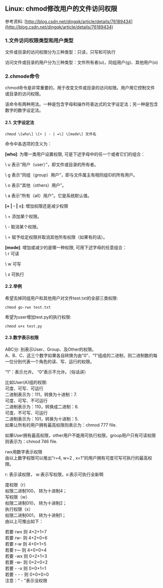 ## Linux: chmod修改用户的文件访问权限

参考资料: [http://blog.csdn.net/dingqk/article/details/76189434](http://blog.csdn.net/dingqk/article/details/76189434)

### 1.文件访问权限类型和用户类型

文件或目录的访问权限分为三种类型：只读，只写和可执行

访问文件或目录的用户分为三种类型：文件所有者\(u\)，同组用户\(g\)、其他用户\(o\)

### 2.chmode命令

chmod命令是非常重要的，用于改变文件或目录的访问权限。用户用它控制文件或目录的访问权限。

该命令有两种用法。一种是包含字母和操作符表达式的文字设定法；另一种是包含数字的数字设定法。

#### 2.1. 文字设定法

```shell
chmod \[who\] \[+ | - | =\] \[mode\] 文件名
```

命令中各选项的含义为：

**\[who\]**: 为哪一类用户设置权限, 可是下述字母中的任一个或者它们的组合：

\    u 表示“用户（user）”，即文件或目录的所有者。

\    g 表示“同组（group）用户”，即与文件属主有相同组ID的所有用户。

\    o 表示“其他（others）用户”。

\    a 表示“所有（all）用户”。它是系统默认值。

**\[+ \| - \| =\]**: 增加权限还是减少权限

\    + 添加某个权限。

\    - 取消某个权限。

\    = 赋予给定权限并取消其他所有权限（如果有的话）。

**\[mode\]**: 增加或减少的是哪一种权限, 可用下述字母的任意组合：  
\    r 可读

\    w 可写

\    x 可执行

#### 2.2.举例

希望去掉同组用户和其他用户对文件test.txt的全部三类权限:

```shell
chmod go-rwx test.txt
```

希望为user增加test.py的执行权限:

```shell
chmod u+x test.py
```

#### 2.3.数字表示权限

ABC分: 别表示User、Group、及Other的权限。  
A、B、C、这三个数字如果各自转换为由“0”、“1”组成的二进制，则二进制数的每一位分别代表一个角色的读、写、运行的权限。

“1”：表示允许。 “0”表示不允许。（俗话讲）

比如User\(A\)组的权限:  
可度、可写、可运行  
二进制表示为：111，转换为十进制：7.  
可度、可写、不可运行  
二进制表示为：110，转换成二进制：6.  
可度、不可写、可运行  
二进制表示为：101，转换为十进制：5.  
如果让所有的用户拥有最高权限则表示为：chmod 777 file.

如果User拥有最高权限，other用户不能用可执行权限，group用户只有可读权限则表示为：chmod 746 file.

rwx用数字表示权限  
由以上数字权限可以推出”r=4, w=2 , x=1”的用户拥有可度可写可执行的最高权限。

r: 表示读权限， w:表示写权限，x:表示可执行全新啊

度权限（r）  
权限二进制100， 转为十进制4；  
写权限（w）  
权限二进制010， 转为十进制2；  
执行权限（x）  
权限二进制001， 转为十进制1；  
由以上可推出如下：

若要 rwx 则 4+2+1=7  
若要 rw- 则 4+2+0=6  
若要 r-w 则 4+0+1=5  
若要 r— 则 4+0+0=4  
若要 -wx 则 0+2+1=3  
若要 -w- 则 0+2+0=2  
若要 - -x 则 0+0+1=1  
若要 - - - 则 0+0+0=0  
注意：“ - ”表示没权限

